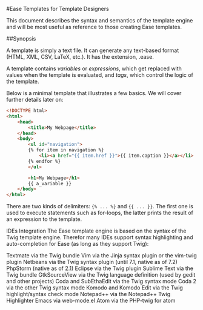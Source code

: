 #Ease Templates for Template Designers

This document describes the syntax and semantics of the template engine and will be most useful as reference to those creating Ease templates. 


##Synopsis

A template is simply a text file. It can generate any text-based format (HTML, XML, CSV, LaTeX, etc.). It has the extension, .ease.

A template contains *variables* or *expressions*, which get replaced with values when the template is evaluated, and *tags*, which control the logic of the template.

Below is a minimal template that illustrates a few basics. We will cover further details later on:

```html
<!DOCTYPE html>
<html>
    <head>
        <title>My Webpage</title>
    </head>
    <body>
        <ul id="navigation">
        {% for item in navigation %}
            <li><a href="{{ item.href }}">{{ item.caption }}</a></li>
        {% endfor %}
        </ul>

        <h1>My Webpage</h1>
        {{ a_variable }}
    </body>
</html>
```

There are two kinds of delimiters: `{% ... %}` and `{{ ... }}`. The first one is used to execute statements such as for-loops, the latter prints the result of an expression to the template.

IDEs Integration
The Ease template engine is based on the syntax of the Twig template engine. Therefor many IDEs support syntax highlighting and auto-completion for Ease (as long as they support Twig):

Textmate via the Twig bundle
Vim via the Jinja syntax plugin or the vim-twig plugin
Netbeans via the Twig syntax plugin (until 7.1, native as of 7.2)
PhpStorm (native as of 2.1)
Eclipse via the Twig plugin
Sublime Text via the Twig bundle
GtkSourceView via the Twig language definition (used by gedit and other projects)
Coda and SubEthaEdit via the Twig syntax mode
Coda 2 via the other Twig syntax mode
Komodo and Komodo Edit via the Twig highlight/syntax check mode
Notepad++ via the Notepad++ Twig Highlighter
Emacs via web-mode.el
Atom via the PHP-twig for atom
